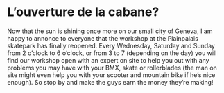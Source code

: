 # L’ouverture de la cabane?

<!-- Mohamed Ishuayed -->

Now that the sun is shining once more on our small city of Geneva, I am happy to annonce to everyone that the workshop at the Plainpalais skatepark has finally reopened. Every Wednesday, Saturday and Sunday from 2 o’clock to 6 o’clock, or from 3 to 7 (depending on the day) you will find our workshop open with an expert on site to help you out with any problems you may have with your BMX, skate or rollerblades (the man on site might even help you with your scooter and mountain bike if he’s nice enough). So stop by and make the guys earn the money they’re making!
